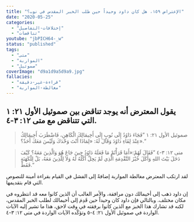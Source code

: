 ```yaml
---
title: "الإعتراض ١٥٩، هل كان داود وحيداً حين طلب الخبر المقدس في نوب؟"
date: "2020-05-25"
categories:
  - "إختلافات-التفاصيل"
  - "تناقضات"
youtube: "jbPICH64-_w"
status: "published"
tags:
  - "متى"
  - "المواربة"
  - "صموئيل"
coverImage: "d9a1d9a5d9a9.jpg"
fallacies:
  - "قراءة-غير-دقيقة"
  - "مغالطة-المواربة"
---
```


## **يقول المعترض أنه يوجد تناقض بين صموئيل الأول ٢١: ١ التي تتناقض مع متى ١٢: ٣-٤.**

> صموئيل الأول ٢١: ١ ”فَجَاءَ دَاوُدُ إِلَى نُوبٍ إِلَى أَخِيمَالِكَ الْكَاهِنِ، فَاضْطَرَبَ أَخِيمَالِكُ عِنْدَ لِقَاءِ دَاوُدَ وَقَالَ لَهُ: «لِمَاذَا أَنْتَ وَحْدَكَ وَلَيْسَ مَعَكَ أَحَدٌ؟».“

> متى ١٢: ٣-٤ ”فَقَالَ لَهُمْ:«أَمَا قَرَأْتُمْ مَا فَعَلَهُ دَاوُدُ حِينَ جَاعَ هُوَ وَالَّذِينَ مَعَهُ؟ كَيْفَ دَخَلَ بَيْتَ اللهِ وَأَكَلَ خُبْزَ التَّقْدِمَةِ الَّذِي لَمْ يَحِلَّ أَكْلُهُ لَهُ وَلاَ لِلَّذِينَ مَعَهُ، بَلْ لِلْكَهَنَةِ فَقَطْ.“

لقد ارتكب المعترض مغالطة المواربة إضافةً إلى الفشل في القيام بقراءة أمينة للنصوص التي قام بتقديمها.

إن داود ذهب إلى أخيمالك دون مرافقة، والأمر الغالب أن الذين كانوا معه قد انتظروه في مكان مختلف. وبالتالي فإن داود كان وحيداً حين قَدِمَ إلى أخيمالك لطلب الخبر المقدس، لكنه قد تشارك هذا الخبز مع الذين كانوا برفقته في وقت لاحق، هذا ما تشير إليه الآيات الواردة في صموئيل الأول ٢١: ٤-٥ وتؤكّده الآيات الواردة في متى ١٢: ٣-٤.
